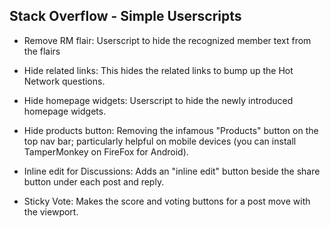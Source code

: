 ## Stack Overflow - Simple Userscripts

* Remove RM flair: Userscript to hide the recognized member text from the flairs

* Hide related links: This hides the related links to bump up the Hot Network questions.

* Hide homepage widgets: Userscript to hide the newly introduced homepage widgets.

* Hide products button: Removing the infamous "Products" button on the top nav bar; particularly helpful on mobile devices (you can install TamperMonkey on FireFox for Android).

* Inline edit for Discussions: Adds an "inline edit" button beside the share button under each post and reply.
  
* Sticky Vote: Makes the score and voting buttons for a post move with the viewport.
